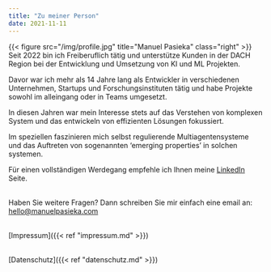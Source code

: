 ```yaml
---
title: "Zu meiner Person"
date: 2021-11-11
---
```


{{< figure src="/img/profile.jpg" title="Manuel Pasieka" class="right" >}}
Seit 2022 bin ich Freiberuflich tätig und unterstütze Kunden in der DACH Region
bei der Entwicklung und Umsetzung von KI und ML Projekten.

Davor war ich mehr als 14 Jahre lang als Entwickler in verschiedenen Unternehmen,
Startups und Forschungsinstituten tätig und habe Projekte sowohl im alleingang
oder in Teams umgesetzt.

In diesen Jahren war mein Interesse stets auf das Verstehen von komplexen System
und das entwickeln von effizienten Lösungen fokussiert.

Im speziellen faszinieren mich selbst regulierende Multiagentensysteme und das
Auftreten von sogenannten ‘emerging properties’ in solchen systemen.


Für einen vollständigen Werdegang empfehle ich Ihnen meine
[LinkedIn](https://linkedin.com/in/manuelpasieka) Seite.

\
Haben Sie weitere Fragen? Dann schreiben Sie mir einfach eine email an:
hello@manuelpasieka.com

\
[Impressum]({{< ref "impressum.md" >}})

\
[Datenschutz]({{< ref "datenschutz.md" >}})
